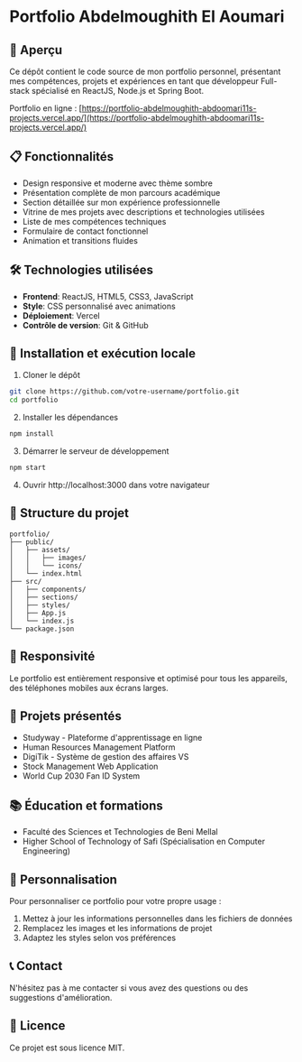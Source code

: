 # Portfolio Abdelmoughith El Aoumari

## 🌟 Aperçu
Ce dépôt contient le code source de mon portfolio personnel, présentant mes compétences, projets et expériences en tant que développeur Full-stack spécialisé en ReactJS, Node.js et Spring Boot.

Portfolio en ligne : [https://portfolio-abdelmoughith-abdoomari11s-projects.vercel.app/](https://portfolio-abdelmoughith-abdoomari11s-projects.vercel.app/)

## 📋 Fonctionnalités
- Design responsive et moderne avec thème sombre
- Présentation complète de mon parcours académique
- Section détaillée sur mon expérience professionnelle
- Vitrine de mes projets avec descriptions et technologies utilisées
- Liste de mes compétences techniques
- Formulaire de contact fonctionnel
- Animation et transitions fluides

## 🛠️ Technologies utilisées
- **Frontend**: ReactJS, HTML5, CSS3, JavaScript
- **Style**: CSS personnalisé avec animations
- **Déploiement**: Vercel
- **Contrôle de version**: Git & GitHub

## 🚀 Installation et exécution locale

1. Cloner le dépôt
```bash
git clone https://github.com/votre-username/portfolio.git
cd portfolio
```

2. Installer les dépendances
```bash
npm install
```

3. Démarrer le serveur de développement
```bash
npm start
```

4. Ouvrir http://localhost:3000 dans votre navigateur

## 📂 Structure du projet
```
portfolio/
├── public/
│   ├── assets/
│   │   ├── images/
│   │   └── icons/
│   └── index.html
├── src/
│   ├── components/
│   ├── sections/
│   ├── styles/
│   ├── App.js
│   └── index.js
└── package.json
```

## 📱 Responsivité
Le portfolio est entièrement responsive et optimisé pour tous les appareils, des téléphones mobiles aux écrans larges.

## 💼 Projets présentés
- Studyway - Plateforme d'apprentissage en ligne
- Human Resources Management Platform
- DigiTik - Système de gestion des affaires VS
- Stock Management Web Application
- World Cup 2030 Fan ID System

## 📚 Éducation et formations
- Faculté des Sciences et Technologies de Beni Mellal
- Higher School of Technology of Safi (Spécialisation en Computer Engineering)

## 📝 Personnalisation
Pour personnaliser ce portfolio pour votre propre usage :
1. Mettez à jour les informations personnelles dans les fichiers de données
2. Remplacez les images et les informations de projet
3. Adaptez les styles selon vos préférences

## 📞 Contact
N'hésitez pas à me contacter si vous avez des questions ou des suggestions d'amélioration.

## 📄 Licence
Ce projet est sous licence MIT.
